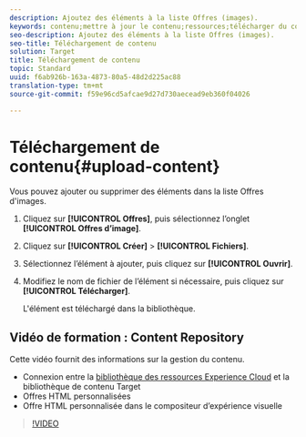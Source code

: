 ```yaml
---
description: Ajoutez des éléments à la liste Offres (images).
keywords: contenu;mettre à jour le contenu;ressources;télécharger du contenu;télécharger une ressource
seo-description: Ajoutez des éléments à la liste Offres (images).
seo-title: Téléchargement de contenu
solution: Target
title: Téléchargement de contenu
topic: Standard
uuid: f6ab926b-163a-4873-80a5-48d2d225ac88
translation-type: tm+mt
source-git-commit: f59e96cd5afcae9d27d730aecead9eb360f04026

---
```



# Téléchargement de contenu{#upload-content}

Vous pouvez ajouter ou supprimer des éléments dans la liste Offres d&#39;images.

1. Cliquez sur **[!UICONTROL Offres]**, puis sélectionnez l’onglet **[!UICONTROL Offres d’image]**.
1. Cliquez sur **[!UICONTROL Créer]** &gt; **[!UICONTROL Fichiers]**.
1. Sélectionnez l’élément à ajouter, puis cliquez sur **[!UICONTROL Ouvrir]**.
1. Modifiez le nom de fichier de l’élément si nécessaire, puis cliquez sur **[!UICONTROL Télécharger]**.

   L&#39;élément est téléchargé dans la bibliothèque.

## Vidéo de formation : Content Repository

Cette vidéo fournit des informations sur la gestion du contenu.

* Connexion entre la [bibliothèque des ressources Experience Cloud](https://marketing.adobe.com/resources/help/en_US/mcloud/creative_cloud.html) et la bibliothèque de contenu Target
* Offres HTML personnalisées
* Offre HTML personnalisée dans le compositeur d’expérience visuelle

>[!VIDEO](https://video.tv.adobe.com/v/17387)